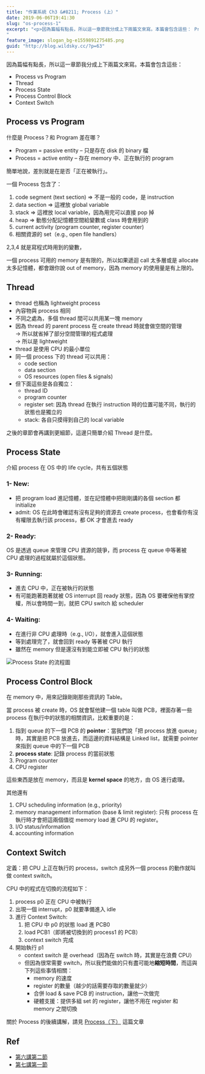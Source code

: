 ```yaml
---
title: "作業系統 Ch3 &#8211; Process (上）"
date: 2019-06-06T19:41:30
slug: "os-process-1"
excerpt: "<p>因為篇幅有點長，所以這一章節我分成上下兩篇文來寫。本篇會包含這些： Process vs Program Th&#8230;</p>
"
feature_image: slogan_bg-e1559891275485.png
guid: "http://blog.wildsky.cc/?p=63"
---
```

因為篇幅有點長，所以這一章節我分成上下兩篇文來寫。本篇會包含這些：

*   Process vs Program
*   Thread
*   Process State
*   Process Control Block
*   Context Switch

Process vs Program
------------------

什麼是 Process？和 Program 差在哪？

*   Program = passive entity – 只是存在 disk 的 binary 檔
*   Process = active entity – 存在 memory 中、正在執行的 program

簡單地說，差別就是在是否「正在被執行」。

一個 Process 包含了：

1.  code segment (text section) => 不是一般的 code，是 instruction
2.  data section => 這裡放 global variable
3.  stack => 這裡放 local variable，因為用完可以直接 pop 掉
4.  heap => 動態分配記憶體空間給變數或 class 時會用到的
5.  current activity (program counter, register counter)
6.  相關資源的 set（e.g., open file handlers）

2,3,4 就是寫程式時用到的變數，

一個 process 可用的 memory 是有限的，所以如果遞迴 call 太多層或是 allocate 太多記憶體，都會跟你說 out of memory，因為 memory 的使用量是有上限的。

Thread
------

*   thread 也稱為 lightweight process
*   內容物與 process 相同
*   不同之處為，多個 thread 間可以共用某一塊 memory
*   因為 thread 的 parent process 在 create thread 時就會做空間的管理  
    → 所以就省掉了部分空間管理的程式處理  
    → 所以是 lightweight
*   thread 是使用 CPU 的最小單位
*   同一個 process 下的 thread 可以共用：
    *   code section
    *   data section
    *   OS resources (open files & signals)
*   但下面這些是各自獨立：
    *   thread ID
    *   program counter
    *   register set: 因為 thread 在執行 instruction 時的位置可能不同，執行的狀態也是獨立的
    *   stack: 各自只摸得到自己的 local variable

之後的章節會再講到更細節，這邊只簡單介紹 Thread 是什麼。

Process State
-------------

介紹 process 在 OS 中的 life cycle，共有五個狀態

### 1- New:

*   把 program load 進記憶體，並在記憶體中把剛剛講的各個 section 都 initialize
*   admit: OS 在此時會確認有沒有足夠的資源去 create process，也會看你有沒有權限去執行該 process，都 OK 才會進去 ready

### 2- Ready:

OS 是透過 queue 來管理 CPU 資源的競爭，而 process 在 queue 中等著被 CPU 處理的過程就屬於這個狀態。

### 3- Running:

*   進去 CPU 中，正在被執行的狀態
*   有可能跑著跑著就被 OS interrupt 回 ready 狀態，因為 OS 要確保他有掌控權，所以會時間一到，就把 CPU switch 給 scheduler

### 4- Waiting:

*   在進行非 CPU 處理時（e.g., I/O），就會進入這個狀態
*   等到處理完了，就會回到 ready 等著被 CPU 執行
*   雖然在 memory 但是還沒有到能立即被 CPU 執行的狀態

![Process State 的流程圖](/wp-content/uploads/2018/os-process-state-diagram.png)

Process Control Block
---------------------

在 memory 中，用來記錄剛剛那些資訊的 Table。

當 process 被 create 時，OS 就會幫他建一個 table 叫做 PCB，裡面存著一些 process 在執行中的狀態的相關資訊，比較重要的是：

1.  指到 queue 的下一個 PCB 的 **pointer**：當我們說「把 process 放進 queue」時，其實是把 PCB 放進去，而這邊的資料結構是 Linked list，就需要 pointer 來指到 queue 中的下一個 PCB
2.  **process state**: 記錄 process 的當前狀態
3.  Program counter
4.  CPU register

這些東西是放在 memory，而且是 **kernel space** 的地方，由 OS 進行處理。

其他還有

1.  CPU scheduling information (e.g., priority)
2.  memory management information (base & limit register): 只有 process 在執行時才會把這兩個值從 memory load 進 CPU 的 register。
3.  I/O status/information
4.  accounting information

Context Switch
--------------

定義：把 CPU 上正在執行的 process，switch 成另外一個 process 的動作就叫做 context switch。

CPU 中的程式在切換的流程如下：

1.  process p0 正在 CPU 中被執行
2.  出現一個 interrupt，p0 就要準備進入 idle
3.  進行 Context Switch:
    1.  把 CPU 中 p0 的狀態 load 進 PCB0
    2.  load PCB1（即將被切換到的 process1 的 PCB）
    3.  context switch 完成
4.  開始執行 p1
    *   context switch 是 overhead（因為在 switch 時，其實是在浪費 CPU）
    *   但因為很常需要 switch，所以我們能做的只有盡可能地**縮短時間**，而這與下列這些事情相關：
        *   memory 的速度
        *   register 的數量（越少的話需要存取的數量就少）
        *   合併 load & save PCB 的 instruction，讓他一次做完
        *   硬體支援：提供多組 set 的 register，讓他不用在 register 和 memory 之間切換

關於 Process 的後續講解，請見 [Process（下）](http://blog.wildsky.cc/posts/os-process-2/) 這篇文章

Ref
---

*   [第六講第二節](http://ocw.nthu.edu.tw/ocw/index.php?page=chapter&cid=141&chid=1845&video_url=http%3A%2F%2Focw.nthu.edu.tw%2Fvideosite%2Findex.php%3Fop%3Dwatch%26id%3D3936%26filename%3D1920_1080_3072.MP4%26type%3Dview%26cid%3D141%26chid%3D1845)
*   [第七講第一節](http://ocw.nthu.edu.tw/ocw/index.php?page=chapter&cid=141&chid=1846&video_url=http%3A%2F%2Focw.nthu.edu.tw%2Fvideosite%2Findex.php%3Fop%3Dwatch%26id%3D3937%26filename%3D1920_1080_3072.MP4%26type%3Dview%26cid%3D141%26chid%3D1846)